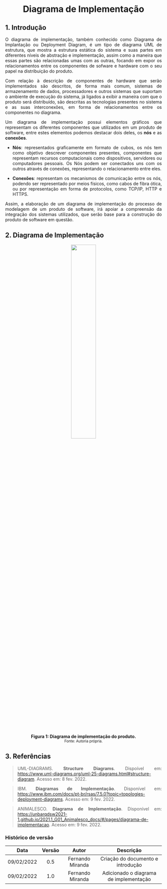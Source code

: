 # <center> Diagrama de Implementação

<div align="justify">

## 1. Introdução

O diagrama de implementação, também conhecido como Diagrama de Implantação ou Deployment Diagram, é um tipo de diagrama UML de estrutura, que mostra a estrutura estática do sistema e suas partes em diferentes níveis de abstração e implementação, assim como a maneira que essas partes são relacionadas umas com as outras, focando em expor os relacionamentos entre os componentes de sofware e hardware com o seu papel na distribuição do produto. 

Com relação à descrição de componentes de hardware que serão implementados são descritos, de forma mais comum, sistemas de armazenamento de dados, processadores e outros sistemas que suportam o ambiente de execução do sistema, já ligados a exibir a maneira com que o produto será distribuído, são descritas as tecnologias presentes no sistema e as suas interconexões, em forma de relacionamentos entre os componentes no diagrama.

Um diagrama de implementação possui elementos gráficos que representam os diferentes componentes que utilizados em um produto de software, entre estes elementos podemos destacar dois deles, os **nós** e as **conexões**.

- **Nós**: representados graficamente em formato de cubos, os nós tem como objetivo descrever componentes presentes, componentes que representam recursos computacionais como dispositivos, servidores ou computadores pessoais. Os Nós podem ser conectados uns com os outros através de conexões, representando o relacionamento entre eles.

- **Conexões**: representam os mecanismos de comunicação entre os nós, podendo ser representado por meios físicos, como cabos de fibra ótica, ou por representação em forma de protocolos, como TCP/IP, HTTP e HTTPS.


Assim, a elaboração de um diagrama de implementação do processo de modelagem de um produto de software, irá apoiar a compreensão da integração dos sistemas utilizados, que serão base para a construção do produto de software em questão. 


## 2. Diagrama de Implementação


<p align='center'>
    <img src='assets/images/diagramasEstaticos/diagramaImplementação.svg' width=40% height=auto>
    <figcaption align='center'>
        <b>Figura 1: Diagrama de implementação do produto. </b>
        <br>
        <small>Fonte: Autoria própria.</small>
    </figcaption>
</p>

## 3. Referências

> UML-DIAGRAMS. **Structure Diagrams**. Dispoível em: https://www.uml-diagrams.org/uml-25-diagrams.html#structure-diagram. Acesso em: 8 fev. 2022.

> IBM. **Diagramas de Implementação**. Disponível em: https://www.ibm.com/docs/pt-br/rsas/7.5.0?topic=topologies-deployment-diagrams. Acesso em: 9 fev. 2022.

> ANIMALESCO. **Diagrama de Implementação**. Disponível em: https://unbarqdsw2021-1.github.io/2021.1_G01_Animalesco_docs/#/pages/diagrama-de-implementacao. Acesso em: 9 fev. 2022.

</div>

### Histórico de versão

|    Data    | Versão |       Autor      |              Descrição                 |
| :--------: | :----: | :--------------: | :------------------------------------: |
| 09/02/2022 |  0.5   | Fernando Miranda |    Criação do documento e introdução   |
| 09/02/2022 |  1.0   | Fernando Miranda | Adicionado o diagrama de implementação |
